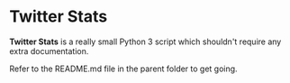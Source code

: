 # Twitter Stats

**Twitter Stats** is a really small Python 3 script which shouldn't require any extra documentation.

Refer to the README.md file in the parent folder to get going.
